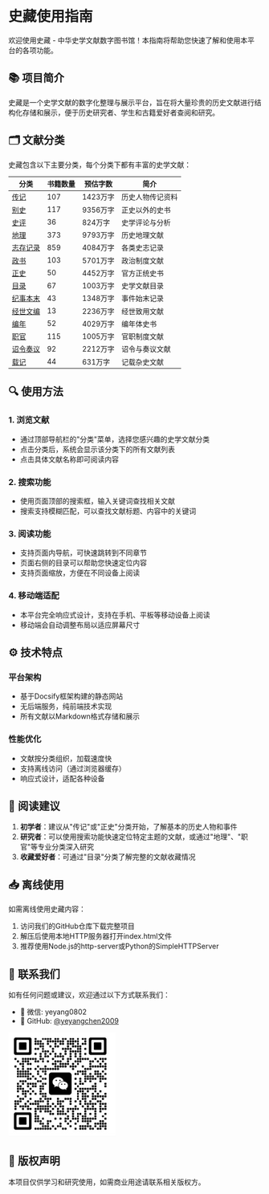 # 史藏使用指南

欢迎使用史藏 - 中华史学文献数字图书馆！本指南将帮助您快速了解和使用本平台的各项功能。

## 📚 项目简介

史藏是一个史学文献的数字化整理与展示平台，旨在将大量珍贵的历史文献进行结构化存储和展示，便于历史研究者、学生和古籍爱好者查阅和研究。

## 🗂️ 文献分类

史藏包含以下主要分类，每个分类下都有丰富的史学文献：

| 分类 | 书籍数量 | 预估字数 | 简介 |
| --- | --- | --- | --- |
| [传记](史藏/传记/) | 107 | 1423万字 | 历史人物传记资料 |
| [别史](史藏/别史/) | 117 | 9356万字 | 正史以外的史书 |
| [史评](史藏/史评/) | 36 | 824万字 | 史学评论与分析 |
| [地理](史藏/地理/) | 373 | 9793万字 | 历史地理文献 |
| [志存记录](史藏/志存记录/) | 859 | 4084万字 | 各类史志记录 |
| [政书](史藏/政书/) | 103 | 5701万字 | 政治制度文献 |
| [正史](史藏/正史/) | 50 | 4452万字 | 官方正统史书 |
| [目录](史藏/目录/) | 67 | 1003万字 | 史学文献目录 |
| [纪事本末](史藏/纪事本末/) | 43 | 1348万字 | 事件始末记录 |
| [经世文编](史藏/经世文编/) | 13 | 2236万字 | 经世致用文献 |
| [编年](史藏/编年/) | 52 | 4029万字 | 编年体史书 |
| [职官](史藏/职官/) | 115 | 1005万字 | 官职制度文献 |
| [诏令奏议](史藏/诏令奏议/) | 92 | 2212万字 | 诏令与奏议文献 |
| [载记](史藏/载记/) | 44 | 631万字 | 记载杂史文献 |

## 🔍 使用方法

### 1. 浏览文献
- 通过顶部导航栏的"分类"菜单，选择您感兴趣的史学文献分类
- 点击分类后，系统会显示该分类下的所有文献列表
- 点击具体文献名称即可阅读内容

### 2. 搜索功能
- 使用页面顶部的搜索框，输入关键词查找相关文献
- 搜索支持模糊匹配，可以查找文献标题、内容中的关键词

### 3. 阅读功能
- 支持页面内导航，可快速跳转到不同章节
- 页面右侧的目录可以帮助您快速定位内容
- 支持页面缩放，方便在不同设备上阅读

### 4. 移动端适配
- 本平台完全响应式设计，支持在手机、平板等移动设备上阅读
- 移动端会自动调整布局以适应屏幕尺寸

## ⚙️ 技术特点

### 平台架构
- 基于Docsify框架构建的静态网站
- 无后端服务，纯前端技术实现
- 所有文献以Markdown格式存储和展示

### 性能优化
- 文献按分类组织，加载速度快
- 支持离线访问（通过浏览器缓存）
- 响应式设计，适配各种设备

## 📖 阅读建议

1. **初学者**：建议从"传记"或"正史"分类开始，了解基本的历史人物和事件
2. **研究者**：可以使用搜索功能快速定位特定主题的文献，或通过"地理"、"职官"等专业分类深入研究
3. **收藏爱好者**：可通过"目录"分类了解完整的文献收藏情况

## 📥 离线使用

如需离线使用史藏内容：
1. 访问我们的GitHub仓库下载完整项目
2. 解压后使用本地HTTP服务器打开index.html文件
3. 推荐使用Node.js的http-server或Python的SimpleHTTPServer

## 🤝 联系我们

如有任何问题或建议，欢迎通过以下方式联系我们：

- 📧 微信: yeyang0802
- 🐙 GitHub: [@yeyangchen2009](https://github.com/yeyangchen2009)

![](/_media/lxfs.jpg)

## 📄 版权声明

本项目仅供学习和研究使用，如需商业用途请联系相关版权方。

